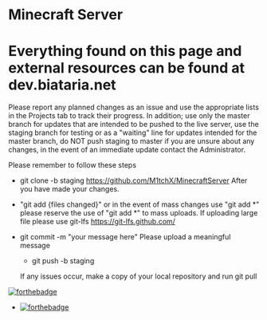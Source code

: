 # Minecraft Server



# Everything found on this page and external resources can be found at dev.biataria.net


Please report any planned changes as an issue and use the appropriate lists in the Projects tab to track their progress. In addition; use only the master branch for updates that are intended to be pushed to the live server, use the staging branch for testing or as a "waiting" line for updates intended for the master branch, do NOT push staging to master if you are unsure about any changes, in the event of an immediate update contact the Administrator.

Please remember to follow these steps

- git clone -b staging https://github.com/M1tchX/MinecraftServer
  After you have made your changes.
- "git add {files changed}" or in the event of mass changes use "git add *" please reserve the use of "git add *" to mass uploads.
If uploading large file please use git-lfs https://git-lfs.github.com/

- git commit -m "your message here"
  Please upload a meaningful message
  
  - git push -b staging
  
  
  If any issues occur, make a copy of your local repository and run git pull


[![forthebadge](https://forthebadge.com/images/badges/gluten-free.svg)](https://forthebadge.com)
- [![forthebadge](https://forthebadge.com/images/badges/made-with-crayons.svg)](https://forthebadge.com)

